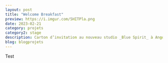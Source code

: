 ```yaml
---
layout: post
title: "Welcome Breakfast"
preview: https://i.imgur.com/5HITPla.png
date: 2023-02-21
category: projets 
category2: stage
description: Carton d’invitation au nouveau studio _Blue Spirit_ à Angoulême
blog: blogprojets
---
```


Test
